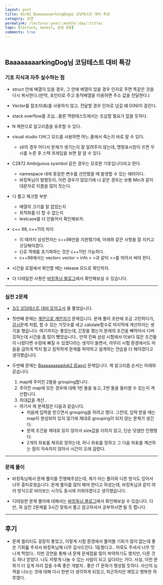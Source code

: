 ```yaml
---
layout: post
title: 03/02 BaaaaaaaarkingDog님 코딩테스트 대비 특강
category: 강연
permalink: /lecture/:year/:month/:day/:title/
tags: [lecture, swtest, 삼성 A형]
comments: true
---
```

<br>

## BaaaaaaaarkingDog님 코딩테스트 대비 특강

### 기초 지식과 자주 실수하는 점

* struct 안에 배열이 있을 경우, 그 안에 배열이 있을 경우 인자로 주면 똑같은 것을 다시 복사한다.(만약, 포인터로 주고 동적배열을 이용하면 주소 값을 전달한다.)

* Vector를 참조자(&)를 사용하지 않고, 전달할 경우 인자로 넘길 떄 O(N)이 걸린다.

* stack overflow를 조심...물론 역량테스트에서는 조심할 필요가 없을 듯하다.

* N 제한으로 알고리즘을 유추할 수 있다.

* visual studio 디버그 모드를 사용하면 어느 줄에서 죽는지 바로 알 수 있다.
    * stl의 경우 어디서 문제가 생기는지 잘 알려주지 않는데, 명령표시창이 뜨면 무시를 누른 후 스택 프레임을 보면 잘 알 수 있다.

* C2872 Ambiguous sysmbol 같은 경우는 모호한 기호입니다라고 한다.
    * namespace 내에 동일한 변수를 선언했을 때 발생할 수 있는 에러이다.
    * 바킹독님이 말했듯이, 이런 경우가 많았기에 나 같은 경우는 보통 Min과 같이 대문자로 이름을 많이 짓는다.

* 다 풀고 체크할 부분
    * 배열의 크기를 잘 잡았는지
    * 최적화를 더 할 수 없는지
    * testcase를 더 만들어서 확인해보자.

* c++ 98, c++11의 차이
    * 이 때까지 삼성전자는 c++98만을 지원했기에, 아래와 같은 사항을 잘 지키고 코딩해야겠다.
    * {}로 객체를 초기화하는 것은 c++11만 가능하다.
    * c++98에서는 vector< vector < info > >과 같이 >>를 띄어서 써야 한다.

* 시간을 로컬에서 확인할 때는 release 모드로 확인하자.

* 더 디테일한 사항은 [바킹독님 블로그](https://blog.encrypted.gg/category/%EA%B0%95%EC%A2%8C/%EC%8B%A4%EC%A0%84%20%EC%95%8C%EA%B3%A0%EB%A6%AC%EC%A6%98)에서 확인해보실 수 있습니다.

---

### 실전 2문제

* [3/2 코딩테스트 대비 모의고사](https://www.acmicpc.net/contest/view/396) 를 풀었습니다.

* 첫번째 문제는 [계란으로 계란치기](https://www.acmicpc.net/problem/16987) 문제입니다. 문제 풀이 초반에 조금 고민하다가, [감시](https://www.acmicpc.net/problem/15683)문제 처럼, 할 수 있는 가짓수를 세고 calulate함수로 마지막에 계산하자는 생각을 했습니다. 여기까지는 좋았는데, 긴장을 했는지 문제의 조건을 빼먹어서 디버깅하는데 시간을 좀 많이 뺐었습니다.. 만약 진짜 삼성 시험에서 이보다 많은 조건들이 나왔다면 수렁에 빠질 수 있겠다라는 생각이 들면서, 아무리 시험 환경에서도 마음을 급하게 먹지 말고 침착하게 문제를 파악하고 설계하는 연습을 더 해야겠다고 생각했습니다.

* 두번째 문제는 [Baaaaaaaaaduk2 (Easy)](https://www.acmicpc.net/problem/16988) 문제입니다. 제 알고리즘 순서는 아래와 같습니다.<br>
    1) map에 주어진 2들을 grouping합니다. <br>
    2) 주어진 map에 모든 경우에 대해 1번 돌을 놓고, 2번 돌을 둘러쌀 수 있는지 계산합니다.<br>
    3) 최대값을 계산.. <br>
    * 여기서 제 문제점은 다음과 같습니다.
        * 처음에 입력을 받으면서 grouping을 하려고 했다. 그런데, 입력 받을 때는 map이 완성되어 있지 않기에 제대로 grouping이 되지 않는 문제가 생긴다.
        * 문제 조건을 제대로 읽지 않아서 size값을 더하지 않고, 단순 덧셈만 진행했다.
        * 2개의 좌표를 재귀로 정하는데, 하나 좌표를 정하고 그 다음 좌표를 계산하는 점이 익숙하지 않아서 시간이 오래 걸렸다.

---

### 문제 풀이

* 바킹독님께서 문제 풀이를 진행해주셨는데, 제가 아는 풀이와 다른 방식도 있어서 너무 흥미로웠습니다. 문제 풀이를 많이 해야 한다고 하셨는데, 바킹독님과 같이 여러 방식으로 바라보는 시각도 동시에 키워야겠다고 생각했습니다.

* 디테일한 문제 풀이에 대해서는 [바킹독님 블로그](https://blog.encrypted.gg/category/%EA%B0%95%EC%A2%8C/%EC%8B%A4%EC%A0%84%20%EC%95%8C%EA%B3%A0%EB%A6%AC%EC%A6%98)에서 확인해보실 수 있습니다. 다만, 꼭 실전 2문제를 3시간 맞춰서 풀고 참고하셔서 공부하시면 될 듯 합니다.

---

## 후기

* 문제 퀄리티도 굉장히 좋았고, 이렇게 시험 환경에서 풀어볼 기회가 많이 없는데 좋은 기회륿 주셔서 바킹독님께 너무 감사드린다. 1등했다고.. 어묵도 주셔서 너무 맛나게 먹었다.. 이번 강연을 통해 내 문제 문제점을 많이 파악하기도 했지만, 다른 것도 하나 얻었다. 나도 저렇게 나눌 수 있는 사람이 되고 싶다라는 거다. 사실, 이런 문화가 더 깊게 자리 잡을 수록 좋은 개발자.. 좋은 IT 문화가 형성될 듯하다. 자신의 능력을 나누는 것에 대해 다시 한번 더 생각하게 되었고, 피곤하지만 재밌고 행복한 하루였다.